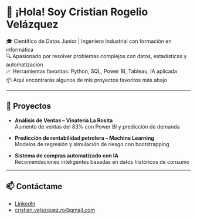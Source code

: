 # 👋 ¡Hola! Soy Cristian Rogelio Velázquez

🎓 Científico de Datos Júnior | Ingeniero Industrial con formación en informática  
🔍 Apasionado por resolver problemas complejos con datos, estadísticas y automatización  
📈 Herramientas favoritas: Python, SQL, Power BI, Tableau, IA aplicada  
📦 Aquí encontrarás algunos de mis proyectos favoritos más abajo

---

## 🧠 Proyectos

- **Análisis de Ventas – Vinatería La Rosita**  
  Aumento de ventas del 83% con Power BI y predicción de demanda

- **Predicción de rentabilidad petrolera – Machine Learning**  
  Modelos de regresión y simulación de riesgo con bootstrapping

- **Sistema de compras automatizado con IA**  
  Recomendaciones inteligentes basadas en datos históricos de consumo

---

## 📫 Contáctame
- [LinkedIn]([https://www.linkedin.com/in/TULINKAQUÍ](https://www.linkedin.com/in/cristian-rogelio-velazquez-robles/))
- cristian.velazquez.ro@gmail.com
